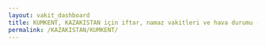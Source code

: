 ```yaml
---
layout: vakit_dashboard
title: KUMKENT, KAZAKISTAN için iftar, namaz vakitleri ve hava durumu - ilçe/eyalet seç
permalink: /KAZAKISTAN/KUMKENT/
---
```


<script type="text/javascript">
  var GLOBAL_COUNTRY = 'KAZAKISTAN';
  var GLOBAL_CITY = 'KUMKENT';
  var GLOBAL_STATE = '';
  var lat = 72;
  var lon = 21;
</script>
